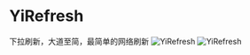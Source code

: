 # YiRefresh
下拉刷新，大道至简，最简单的网络刷新
![YiRefresh](http://7u2k5i.com1.z0.glb.clouddn.com/github_yirefreshtable.gif?imageMogr2/thumbnail/!50p) 
![YiRefresh](http://7u2k5i.com1.z0.glb.clouddn.com/github_yirefreshcollection.gif?imageMogr2/thumbnail/!50p) 
